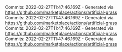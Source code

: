 Commits: 2022-02-27T11:47:46.169Z - Generated via https://github.com/marketplace/actions/artificial-grass
<br>
Commits: 2022-02-27T11:47:46.169Z - Generated via https://github.com/marketplace/actions/artificial-grass
<br>
Commits: 2022-02-27T11:47:46.169Z - Generated via https://github.com/marketplace/actions/artificial-grass
<br>
Commits: 2022-02-27T11:47:46.169Z - Generated via https://github.com/marketplace/actions/artificial-grass
<br>
